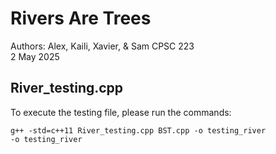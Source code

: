 # Rivers Are Trees

Authors: Alex, Kaili, Xavier, & Sam
CPSC 223  
2 May 2025  

## River_testing.cpp
To execute the testing file, please run the commands:
```
g++ -std=c++11 River_testing.cpp BST.cpp -o testing_river
-o testing_river
```
